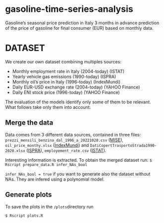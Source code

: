 # gasoline-time-series-analysis
Gasoline’s seasonal price prediction in Italy
3 months in advance prediction of the price of gasoline for final consumer (EUR) based on monthly data.

# DATASET

We create our own dataset combining multiples sources:
- Monthly employment rate in Italy (2004-today) (ISTAT)
- Yearly vehicle gas emissions (1990-today) (ISPRA)
- Monthly oil’s price in Italy (1996-today) (IndexMundi)
- Daily EUR-USD exchange rate (2004-today) (YAHOO Finance)
- Daily ENI stock price (1996-today) (YAHOO Finance)

The evaluation of the models identify only some of them to be relevant. What follows take only them into account.

## Merge the data
Data comes from 3 different data sources, contained in three files: ``prezzi_mensili_benzina_dal_1996_a_20221028.csv`` ([MISE]), ``oil_price_monthy.xlsx`` ([IndexMundi]) and ``DatiCopertTrasportoStrada1990-2020.xlsx`` ([ISPRA]), ``employement_rate.csv`` ([ISTAT]). 

Interesting information is extracted. To obtain the merged dataset run:
``$ Rscript prepare_data.R infer_NAs_bool``

``infer_NAs_bool = true`` if you want to generate also the dataset without NAs. They are infered using a polynomial model.


## Generate plots
To save the plots in the ``/plots``directory run

``$ Rscript plots.R``

[//]: # (HyperLinks)

[MISE]: https://dgsaie.mise.gov.it/prezzi_carburanti_mensili.php?lang=en_US
[IndexMundi]: https://www.indexmundi.com/commodities/?commodity=crude-oil&months=360
[ISPRA]: http://emissioni.sina.isprambiente.it/serie-storiche-emissioni/
[ISTAT]: http://dati.istat.it/Index.aspx?DataSetCode=DCCV_TAXOCCU1#



